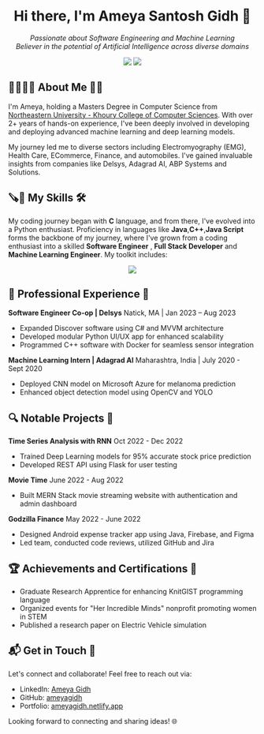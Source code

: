 <h1 align="center"> Hi there, I'm Ameya Santosh Gidh 👋 </h1>

<p align="center">
    <em>Passionate about Software Engineering and Machine Learning </em>
    <br>
    <em>Believer in the potential of Artificial Intelligence across diverse domains</em>
</p>

<p align="center">
    <a href="https://www.linkedin.com/in/ameya-gidh"><img src="https://img.shields.io/badge/LinkedIn-Connect-blue?style=flat&logo=linkedin"></a>
    <a href="https://github.com/ameyagidh"><img src="https://img.shields.io/badge/GitHub-Follow-brightgreen?style=flat&logo=github"></a>
</p>

<h2> 👨‍🎓🙋‍♂️ About Me 💼🎒 </h2>

I'm Ameya, holding a Masters Degree in Computer Science from [Northeastern University - Khoury College of Computer Sciences](https://www.khoury.northeastern.edu/). With over 2+ years of hands-on experience, I've been deeply involved in developing and deploying advanced machine learning and deep learning models.

<!--I'm proud to have completed the Machine Learning Certification from [Stanford University](https://www.stanford.edu/) and the Deep Learning Specialization by [Andrew Ng](https://www.andrewng.org/).-->

My journey led me to diverse sectors including Electromyography (EMG), Health Care, ECommerce, Finance, and automobiles. I've gained invaluable insights from companies like Delsys, Adagrad AI, ABP Systems and Solutions.

<h2>🪚🔧 My Skills 🛠️</h2>

My coding journey began with __C__ language, and from there, I've evolved into a Python enthusiast. Proficiency in languages like __Java__,__C++__,__Java Script__ forms the backbone of my journey, where I've grown from a coding enthusiast into a skilled __Software Engineer__ , __Full Stack Developer__ and __Machine Learning Engineer__. My toolkit includes:

<p align="center">
    <img src="https://img.shields.io/badge/Python-FFD43B?style=for-the-badge&logo=python&logoColor=darkgreen">
    <!-- Add other badges here -->
</p>

<h2> 💼 Professional Experience 🚀</h2>

**Software Engineer Co-op | Delsys**
Natick, MA | Jan 2023 – Aug 2023
- Expanded Discover software using C# and MVVM architecture
- Developed modular Python UI/UX app for enhanced scalability
- Programmed C++ software with Docker for seamless sensor integration

**Machine Learning Intern | Adagrad AI**
Maharashtra, India | July 2020 - Sept 2020
- Deployed CNN model on Microsoft Azure for melanoma prediction
- Enhanced object detection model using OpenCV and YOLO

<!-- Add other experiences here -->

<h2>🔍 Notable Projects 🚀</h2>

**Time Series Analysis with RNN**
Oct 2022 - Dec 2022
- Trained Deep Learning models for 95% accurate stock price prediction
- Developed REST API using Flask for user testing

**Movie Time**
June 2022 - Aug 2022
- Built MERN Stack movie streaming website with authentication and admin dashboard

<!-- Add more projects -->

**Godzilla Finance**
May 2022 - June 2022
- Designed Android expense tracker app using Java, Firebase, and Figma
- Led team, conducted code reviews, utilized GitHub and Jira

<h2>🏆 Achievements and Certifications 🌟</h2>

- Graduate Research Apprentice for enhancing KnitGIST programming language
- Organized events for "Her Incredible Minds" nonprofit promoting women in STEM
- Published a research paper on Electric Vehicle simulation

<h2>📬 Get in Touch 📧</h2>

Let's connect and collaborate! Feel free to reach out via:

- LinkedIn: [Ameya Gidh](https://www.linkedin.com/in/ameya-gidh)
- GitHub: [ameyagidh](https://github.com/ameyagidh)
- Portfolio: [ameyagidh.netlify.app](https://ameyagidh.netlify.app/)

Looking forward to connecting and sharing ideas! 🌐
